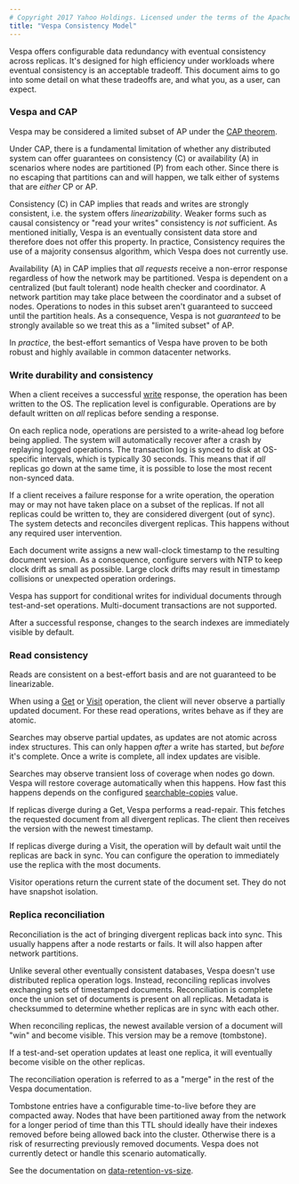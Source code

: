 ```yaml
---
# Copyright 2017 Yahoo Holdings. Licensed under the terms of the Apache 2.0 license. See LICENSE in the project root.
title: "Vespa Consistency Model"
---
```


Vespa offers configurable data redundancy with eventual consistency across replicas.
It's designed for high efficiency under workloads where eventual consistency is an
acceptable tradeoff. This document aims to go into some detail on what these tradeoffs
are, and what you, as a user, can expect.

<!-- TODO more doc links, explain replica vs bucket?, ... -->

### Vespa and CAP

Vespa may be considered a limited subset of AP under the [CAP theorem](https://en.wikipedia.org/wiki/CAP_theorem).

Under CAP, there is a fundamental limitation of whether any distributed system can offer
guarantees on consistency (C) or availability (A) in scenarios where nodes are partitioned (P)
from each other. Since there is no escaping that partitions can and will happen, we talk
either of systems that are _either_ CP or AP.

Consistency (C) in CAP implies that reads and writes are strongly consistent, i.e. the system offers
_linearizability_.
Weaker forms such as causal consistency or "read your writes" consistency is _not_ sufficient.
As mentioned initially, Vespa is an eventually consistent data store and therefore does not offer
this property. In practice, Consistency requires the use of a majority consensus algorithm, which
Vespa does not currently use.

Availability (A) in CAP implies that _all requests_ receive a non-error response regardless of how
the network may be partitioned. Vespa is dependent on a centralized (but fault tolerant) node health
checker and coordinator. A network partition may take place between the coordinator and a subset
of nodes. Operations to nodes in this subset aren't guaranteed to succeed until the partition heals.
As a consequence, Vespa is not _guaranteed_ to be strongly available so we treat this as a "limited
subset" of AP.

In _practice_, the best-effort semantics of Vespa have proven to be both robust and
highly available in common datacenter networks.

### Write durability and consistency

When a client receives a successful [write](../writing-to-vespa.html) response,
the operation has been written to the OS. The replication level is configurable.
Operations are by default written on _all_ replicas before sending a response.

On each replica node, operations are persisted to a write-ahead log before
being applied. The system will automatically recover after a crash by replaying
logged operations. The transaction log is synced to disk at OS-specific intervals, which
is typically 30 seconds. This means that if _all_ replicas go down at the same time,
it is possible to lose the most recent non-synced data.

If a client receives a failure response for a write operation, the operation may or may not have taken
place on a subset of the replicas. If not all replicas could be written to,
they are considered divergent (out of sync). The system detects and reconciles
divergent replicas. This happens without any required user intervention.

Each document write assigns a new wall-clock timestamp to the resulting document
version. As a consequence, configure servers with NTP to keep clock drift as small
as possible. Large clock drifts may result in timestamp collisions or unexpected
operation orderings.

Vespa has support for conditional writes for individual documents through
test-and-set operations. Multi-document transactions are not supported.

After a successful response, changes to the search indexes are immediately
visible by default.

### Read consistency

Reads are consistent on a best-effort basis and are not guaranteed to be linearizable.

When using a [Get](../document-api.html#get) or [Visit](visiting.html) operation, the client will never observe a partially
updated document. For these read operations, writes behave as if they are atomic.

Searches may observe partial updates, as updates are not atomic across index
structures. This can only happen _after_ a write has started, but _before_ it's
complete. Once a write is complete, all index updates are visible.

Searches may observe transient loss of coverage when nodes go down. Vespa will
restore coverage automatically when this happens. How fast this happens depends
on the configured [searchable-copies](../reference/services-content.html#searchable-copies) value.

If replicas diverge during a Get, Vespa performs a read-repair. This fetches the
requested document from all divergent replicas. The client then receives the
version with the newest timestamp.

If replicas diverge during a Visit, the operation will by default wait until the
replicas are back in sync. You can configure the operation to immediately use the
replica with the most documents.

Visitor operations return the current state of the document set. They do not have snapshot isolation.

### Replica reconciliation

Reconciliation is the act of bringing divergent replicas back into sync. This
usually happens after a node restarts or fails. It will also happen after
network partitions.

Unlike several other eventually consistent databases, Vespa doesn't use
distributed replica operation logs. Instead, reconciling replicas involves
exchanging sets of timestamped documents. Reconciliation is complete once
the union set of documents is present on all replicas. Metadata is checksummed
to determine whether replicas are in sync with each other.

When reconciling replicas, the newest available version of a document will
"win" and become visible. This version may be a remove (tombstone).

If a test-and-set operation updates at least one replica, it will eventually
become visible on the other replicas.

The reconciliation operation is referred to as a "merge" in the rest of the Vespa
documentation.

<div class="alert alert-warning">
<p>
Tombstone entries have a configurable time-to-live before they are compacted away.
Nodes that have been partitioned away from the network for a longer period of time
than this TTL should ideally have their indexes removed before being allowed back into
the cluster. Otherwise there is a risk of resurrecting previously removed documents.
Vespa does not currently detect or handle this scenario automatically.
</p>
<p>
See the documentation on <a href="../elastic-vespa.html#data-retention-vs-size">data-retention-vs-size</a>.
</p>
</div>

